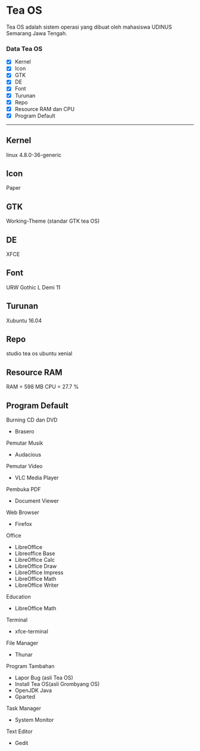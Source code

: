 # Tea OS

Tea OS adalah sistem operasi yang dibuat oleh mahasiswa UDINUS Semarang Jawa Tengah. 

### Data Tea OS

- [x] Kernel			
- [x] Icon	 		
- [x] GTK				
- [x] DE
- [x] Font			
- [x] Turunan			
- [x] Repo 				
- [x] Resource RAM dan CPU
- [x] Program Default	

---

## Kernel
linux 4.8.0-36-generic

## Icon
Paper

## GTK 
Working-Theme (standar GTK tea OS)

## DE
XFCE

## Font 
URW Gothic L Demi 11

## Turunan
Xubuntu 16.04

## Repo
studio tea os
ubuntu xenial

## Resource RAM 
RAM = 598 MB
CPU  = 27.7 %

## Program Default
Burning CD dan DVD 
* Brasero

Pemutar Musik
* Audacious

Pemutar Video
* VLC Media Player

Pembuka PDF
* Document Viewer

Web Browser
* Firefox

Office 
* LibreOffice
* Libreoffice Base
* LibreOffice Calc
* LibreOffice Draw
* LibreOffice Impress
* LibreOffice Math
* LibreOffice Writer

Education
* LibreOffice Math

Terminal 
* xfce-terminal

File Manager
* Thunar

Program Tambahan
* Lapor Bug (asli Tea OS)
* Install Tea OS(asli Grombyang OS)
* OpenJDK Java
* Gparted

Task Manager
* System Monitor

Text Editor
* Gedit